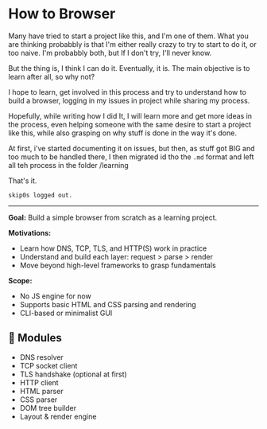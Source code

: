 # How to Browser
Many have tried to start a project like this, and I'm one of them.
What you are thinking probabbly is that I'm either really crazy to try to start to do it, or too naive. I'm probabbly both, but If I don't try, I'll never know. 

But the thing is, I think I can do it. Eventually, it is. The main objective is to learn after all, so why not?

I hope to learn, get involved in this process and try to understand how to build a browser, logging in my issues in project while sharing my process.

Hopefully, while writing how I did It, I will learn more and get more ideas in the process, even helping someone with the same desire to start a project like this, while also grasping on why stuff is done in the way it's done.

At first, i've started documenting it on issues, but then, as stuff got BIG and too much to be handled there, I then migrated id tho the ``.md`` format and left all teh process in the folder /learning

That's it.

``skip0s logged out.``

--- 

**Goal:** Build a simple browser from scratch as a learning project.

**Motivations:**
- Learn how DNS, TCP, TLS, and HTTP(S) work in practice
- Understand and build each layer: request > parse > render
- Move beyond high-level frameworks to grasp fundamentals

**Scope:**
- No JS engine for now
- Supports basic HTML and CSS parsing and rendering
- CLI-based or minimalist GUI

## 🧱 Modules

- DNS resolver
- TCP socket client
- TLS handshake (optional at first)
- HTTP client
- HTML parser
- CSS parser
- DOM tree builder
- Layout & render engine
